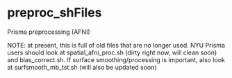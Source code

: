# preproc_shFiles
Prisma preprocessing (AFNI)

NOTE: at present, this is full of old files that are no longer used. NYU Prisma users should look at spatial_afni_proc.sh (dirty right now, will clean soon) and bias_correct.sh. If surface smoothing/processing is important, also look at surfsmooth_mb_tst.sh (will also be updated soon)
